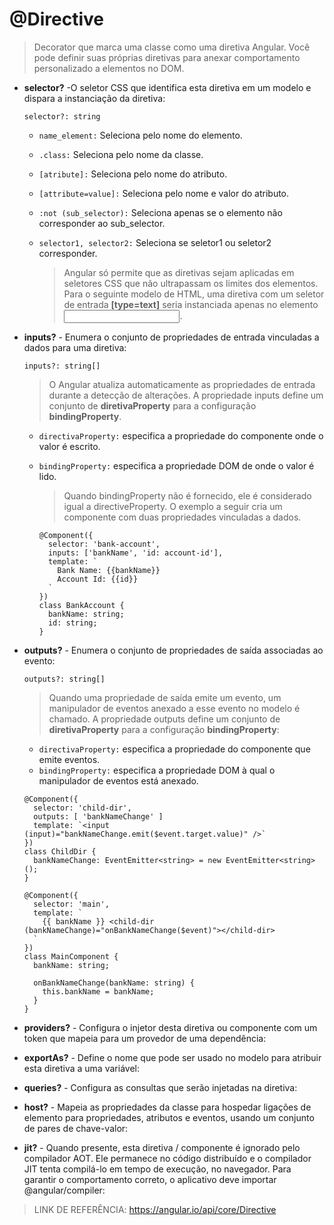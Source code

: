 # @Directive
> Decorator que marca uma classe como uma diretiva Angular. Você pode definir suas próprias diretivas para anexar comportamento personalizado a elementos no DOM.

- **selector?** -O seletor CSS que identifica esta diretiva em um modelo e dispara a instanciação da diretiva:

      selector?: string

    - `name_element:` Seleciona pelo nome do elemento.
    - `.class:` Seleciona pelo nome da classe.
    - `[atribute]:` Seleciona pelo nome do atributo.
    - `[attribute=value]:` Seleciona pelo nome e valor do atributo.
    - `:not (sub_selector):` Seleciona apenas se o elemento não corresponder ao sub_selector.
    - `selector1, selector2:` Seleciona se seletor1 ou seletor2 corresponder.

      > Angular só permite que as diretivas sejam aplicadas em seletores CSS que não ultrapassam os limites dos elementos.
      >Para o seguinte modelo de HTML, uma diretiva com um seletor de entrada **[type=text]** seria instanciada apenas no elemento <input type = "text">.

- **inputs?** - Enumera o conjunto de propriedades de entrada vinculadas a dados para uma diretiva:

      inputs?: string[]
      
    > O Angular atualiza automaticamente as propriedades de entrada durante a detecção de alterações. A propriedade inputs define um conjunto de **diretivaProperty** para a configuração **bindingProperty**.

    - `directivaProperty:` especifica a propriedade do componente onde o valor é escrito.
    - `bindingProperty:` especifica a propriedade DOM de onde o valor é lido.

      > Quando bindingProperty não é fornecido, ele é considerado igual a directiveProperty. O exemplo a seguir cria um componente com duas propriedades vinculadas a dados.
      
          @Component({
            selector: 'bank-account',
            inputs: ['bankName', 'id: account-id'],
            template: `
              Bank Name: {{bankName}}
              Account Id: {{id}}
            `
          })
          class BankAccount {
            bankName: string;
            id: string;
          }

- **outputs?** - Enumera o conjunto de propriedades de saída associadas ao evento:

      outputs?: string[]
      
     > Quando uma propriedade de saída emite um evento, um manipulador de eventos anexado a esse evento no modelo é chamado.
     > A propriedade outputs define um conjunto de **diretivaProperty** para a configuração **bindingProperty**:

     - `directivaProperty:` especifica a propriedade do componente que emite eventos.
     - `bindingProperty:` especifica a propriedade DOM à qual o manipulador de eventos está anexado.
     
      @Component({
        selector: 'child-dir',
        outputs: [ 'bankNameChange' ]
        template: `<input (input)="bankNameChange.emit($event.target.value)" />`
      })
      class ChildDir {
        bankNameChange: EventEmitter<string> = new EventEmitter<string>();
      }

      @Component({
        selector: 'main',
        template: `
          {{ bankName }} <child-dir (bankNameChange)="onBankNameChange($event)"></child-dir>
        `
      })
      class MainComponent {
        bankName: string;

        onBankNameChange(bankName: string) {
          this.bankName = bankName;
        }
      }

- **providers?** - Configura o injetor desta diretiva ou componente com um token que mapeia para um provedor de uma dependência:

- **exportAs?** - Define o nome que pode ser usado no modelo para atribuir esta diretiva a uma variável:

- **queries?** - Configura as consultas que serão injetadas na diretiva:

- **host?** - Mapeia as propriedades da classe para hospedar ligações de elemento para propriedades, atributos e eventos, usando um conjunto de pares de chave-valor:

- **jit?** - Quando presente, esta diretiva / componente é ignorado pelo compilador AOT. Ele permanece no código distribuído e o compilador JIT tenta compilá-lo em tempo de execução, no navegador. Para garantir o comportamento correto, o aplicativo deve importar @angular/compiler:

> LINK DE REFERÊNCIA: https://angular.io/api/core/Directive
